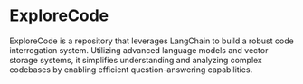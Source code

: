 # ExploreCode
ExploreCode is a repository that leverages LangChain to build a robust code interrogation system. Utilizing advanced language models and vector storage systems, it simplifies understanding and analyzing complex codebases by enabling efficient question-answering capabilities.
